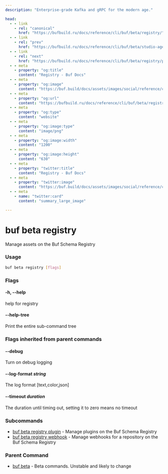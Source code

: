 ```yaml
---
description: "Enterprise-grade Kafka and gRPC for the modern age."

head:
  - - link
    - rel: "canonical"
      href: "https://bufbuild.ru/docs/reference/cli/buf/beta/registry/"
  - - link
    - rel: "prev"
      href: "https://bufbuild.ru/docs/reference/cli/buf/beta/studio-agent/"
  - - link
    - rel: "next"
      href: "https://bufbuild.ru/docs/reference/cli/buf/beta/registry/plugin/"
  - - meta
    - property: "og:title"
      content: "Registry - Buf Docs"
  - - meta
    - property: "og:image"
      content: "https://buf.build/docs/assets/images/social/reference/cli/buf/beta/registry/index.png"
  - - meta
    - property: "og:url"
      content: "https://bufbuild.ru/docs/reference/cli/buf/beta/registry/"
  - - meta
    - property: "og:type"
      content: "website"
  - - meta
    - property: "og:image:type"
      content: "image/png"
  - - meta
    - property: "og:image:width"
      content: "1200"
  - - meta
    - property: "og:image:height"
      content: "630"
  - - meta
    - property: "twitter:title"
      content: "Registry - Buf Docs"
  - - meta
    - property: "twitter:image"
      content: "https://buf.build/docs/assets/images/social/reference/cli/buf/beta/registry/index.png"
  - - meta
    - name: "twitter:card"
      content: "summary_large_image"

---
```


# buf beta registry

Manage assets on the Buf Schema Registry

### Usage

```sh
buf beta registry [flags]
```

### Flags

#### \-h, --help

help for registry

#### \--help-tree

Print the entire sub-command tree

### Flags inherited from parent commands

#### \--debug

Turn on debug logging

#### \--log-format _string_

The log format \[text,color,json\]

#### \--timeout _duration_

The duration until timing out, setting it to zero means no timeout

### Subcommands

- [buf beta registry plugin](plugin/) - Manage plugins on the Buf Schema Registry
- [buf beta registry webhook](webhook/) - Manage webhooks for a repository on the Buf Schema Registry

### Parent Command

- [buf beta](../) - Beta commands. Unstable and likely to change
